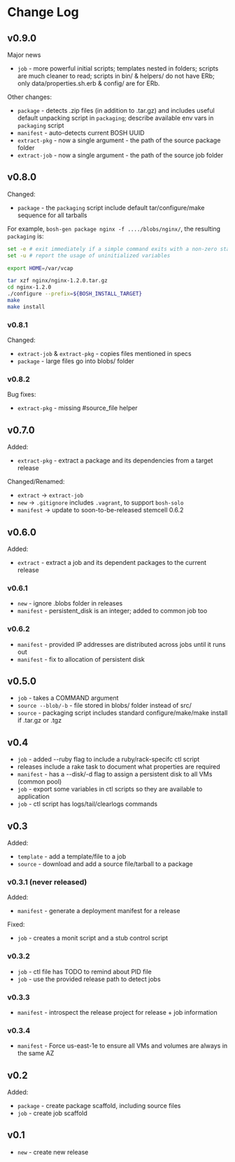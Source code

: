 # Change Log

## v0.9.0

Major news

* `job` - more powerful initial scripts; templates nested in folders; scripts are much cleaner to read; scripts in bin/ & helpers/ do not have ERb; only data/properties.sh.erb & config/ are for ERb.

Other changes:

* `package` - detects .zip files (in addition to .tar.gz) and includes useful default unpacking script in `packaging`; describe available env vars in `packaging` script
* `manifest` - auto-detects current BOSH UUID
* `extract-pkg` - now a single argument - the path of the source package folder
* `extract-job` - now a single argument - the path of the source job folder

## v0.8.0

Changed:

* `package` - the `packaging` script include default tar/configure/make sequence for all tarballs

For example, `bosh-gen package nginx -f ..../blobs/nginx/`, the resulting `packaging` is:

``` bash
set -e # exit immediately if a simple command exits with a non-zero status
set -u # report the usage of uninitialized variables

export HOME=/var/vcap

tar xzf nginx/nginx-1.2.0.tar.gz
cd nginx-1.2.0
./configure --prefix=${BOSH_INSTALL_TARGET}
make
make install
```

### v0.8.1

Changed:

* `extract-job` & `extract-pkg` - copies files mentioned in specs
* `package` - large files go into blobs/ folder

### v0.8.2

Bug fixes:

* `extract-pkg` - missing #source_file helper

## v0.7.0

Added:

* `extract-pkg` - extract a package and its dependencies from a target release

Changed/Renamed:

* `extract` -> `extract-job`
* `new` -> `.gitignore` includes `.vagrant`, to support `bosh-solo`
* `manifest` -> update to soon-to-be-released stemcell 0.6.2

## v0.6.0

Added:

* `extract` - extract a job and its dependent packages to the current release

### v0.6.1

* `new` - ignore .blobs folder in releases
* `manifest` - persistent_disk is an integer; added to common job too

### v0.6.2

* `manifest` - provided IP addresses are distributed across jobs until it runs out
* `manifest` - fix to allocation of persistent disk

## v0.5.0

* `job` - takes a COMMAND argument
* `source --blob/-b` - file stored in blobs/ folder instead of src/
* `source` - packaging script includes standard configure/make/make install if .tar.gz or .tgz

## v0.4

* `job` - added --ruby flag to include a ruby/rack-specifc ctl script
* releases include a rake task to document what properties are required
* `manifest` - has a --disk/-d flag to assign a persistent disk to all VMs (common pool)
* `job` - export some variables in ctl scripts so they are available to application
* `job` - ctl script has logs/tail/clearlogs commands

## v0.3

Added:

* `template` - add a template/file to a job
* `source` - download and add a source file/tarball to a package

### v0.3.1 (never released)

Added:

* `manifest` - generate a deployment manifest for a release

Fixed:

* `job` - creates a monit script and a stub control script

### v0.3.2

* `job` - ctl file has TODO to remind about PID file
* `job` - use the provided release path to detect jobs

### v0.3.3

* `manifest` - introspect the release project for release + job information

### v0.3.4

* `manifest` - Force us-east-1e to ensure all VMs and volumes are always in the same AZ

## v0.2

Added:

* `package` - create package scaffold, including source files
* `job` - create job scaffold

## v0.1

* `new` - create new release